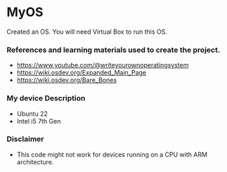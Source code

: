 # MyOS
Created an OS. You will need Virtual Box to run this OS. 

### References and learning materials used to create the project. 
- https://www.youtube.com/@writeyourownoperatingsystem
- https://wiki.osdev.org/Expanded_Main_Page
- https://wiki.osdev.org/Bare_Bones

### My device Description
- Ubuntu 22
- Intel i5 7th Gen

### Disclaimer
- This code might not work for devices running on a CPU with ARM architecture. 
